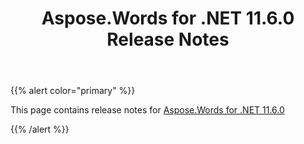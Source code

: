 ﻿---
title: Aspose.Words for .NET 11.6.0 Release Notes
second_title: Aspose.Words for .NET
articleTitle: Aspose.Words for .NET 11.6.0 Release Notes
linktitle: Aspose.Words for .NET 11.6.0 Release Notes
description: "Aspose.Words for .NET 11.6.0 Release Notes – the latest updates and fixes."
type: docs
weight: 50
url: /net/aspose-words-for-net-11-6-0-release-notes/
---

{{% alert color="primary" %}}

This page contains release notes for [Aspose.Words for .NET 11.6.0](https://www.nuget.org/packages/Aspose.Words/11.6.0)

{{% /alert %}}


